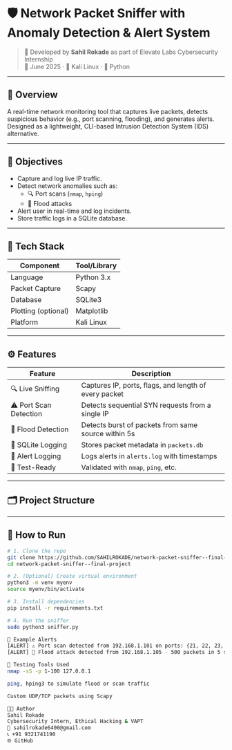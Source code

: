 # 🛡️ Network Packet Sniffer with Anomaly Detection & Alert System

> 💼 Developed by **Sahil Rokade** as part of Elevate Labs Cybersecurity Internship  
> 📅 June 2025 · 🔐 Kali Linux · 🐍 Python

---

## 📌 Overview

A real-time network monitoring tool that captures live packets, detects suspicious behavior (e.g., port scanning, flooding), and generates alerts. Designed as a lightweight, CLI-based Intrusion Detection System (IDS) alternative.

---

## 🎯 Objectives

- Capture and log live IP traffic.
- Detect network anomalies such as:
  - 🔍 Port scans (`nmap`, `hping`)
  - 🚨 Flood attacks
- Alert user in real-time and log incidents.
- Store traffic logs in a SQLite database.

---

## 🧰 Tech Stack

| Component        | Tool/Library        |
|------------------|---------------------|
| Language         | Python 3.x          |
| Packet Capture   | Scapy               |
| Database         | SQLite3             |
| Plotting (optional) | Matplotlib        |
| Platform         | Kali Linux          |

---

## ⚙️ Features

| Feature             | Description |
|---------------------|-------------|
| 🔍 Live Sniffing    | Captures IP, ports, flags, and length of every packet |
| ⚠ Port Scan Detection | Detects sequential SYN requests from a single IP |
| 🚨 Flood Detection  | Detects burst of packets from same source within 5s |
| 📂 SQLite Logging   | Stores packet metadata in `packets.db` |
| 📝 Alert Logging    | Logs alerts in `alerts.log` with timestamps |
| 🧪 Test-Ready       | Validated with `nmap`, `ping`, etc. |

---

## 🗂️ Project Structure


---

## 🚀 How to Run

```bash
# 1. Clone the repo
git clone https://github.com/SAHILROKADE/network-packet-sniffer--final-project.git
cd network-packet-sniffer--final-project

# 2. (Optional) Create virtual environment
python3 -m venv myenv
source myenv/bin/activate

# 3. Install dependencies
pip install -r requirements.txt

# 4. Run the sniffer
sudo python3 sniffer.py

🔐 Example Alerts
[ALERT] ⚠ Port scan detected from 192.168.1.101 on ports: {21, 22, 23, ...}
[ALERT] 🚨 Flood attack detected from 192.168.1.105 - 500 packets in 5 seconds

🧪 Testing Tools Used
nmap -sS -p 1-100 127.0.0.1

ping, hping3 to simulate flood or scan traffic

Custom UDP/TCP packets using Scapy

👨‍💻 Author
Sahil Rokade
Cybersecurity Intern, Ethical Hacking & VAPT
📧 sahilrokade6400@gmail.com
📞 +91 9321741190
🌐 GitHub

